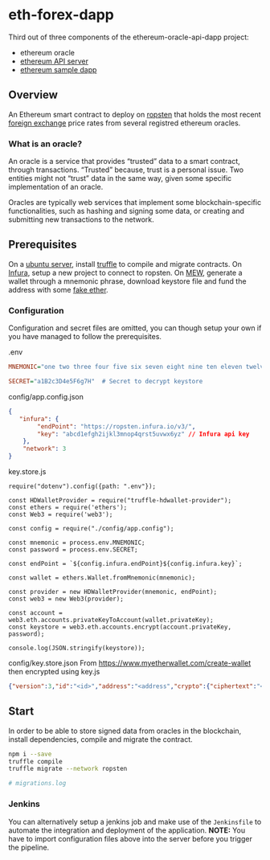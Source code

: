# eth-forex-dapp

Third out of three components of the ethereum-oracle-api-dapp project:
  - ethereum oracle
  - [ethereum API server](https://github.com/Arsalen/eth-api)
  - [ethereum sample dapp](https://github.com/Arsalen/eth-forex-dapp)

## Overview

An Ethereum smart contract to deploy on [ropsten](https://ropsten.etherscan.io/) that holds the most recent [foreign exchange](http://freeforexapi.com/) price rates from several registred ethereum oracles.

### What is an oracle?

An oracle is a service that provides “trusted” data to a smart contract, through transactions. “Trusted” because, trust is a personal issue. Two entities might not “trust” data in the same way, given some specific implementation of an oracle.

Oracles are typically web services that implement some blockchain-specific functionalities, such as hashing and signing some data, or creating and submitting new transactions to the network.

## Prerequisites

On a [ubuntu server](https://releases.ubuntu.com/18.04/), install [truffle](https://www.trufflesuite.com/) to compile and migrate contracts.
On [Infura](https://infura.io/), setup a new project to connect to ropsten.
On [MEW](https://www.myetherwallet.com/), generate a wallet through a mnemonic phrase, download keystore file and fund the address with some [fake ether](https://faucet.ropsten.be/).

### Configuration

Configuration and secret files are omitted, you can though setup your own if you have managed to follow the prerequisites.

.env

```INI
MNEMONIC="one two three four five six seven eight nine ten eleven twelve" # Mnemonic passphrase

SECRET="a1B2c3D4e5F6g7H"  # Secret to decrypt keystore
```

config/app.config.json

```JSON
{
   "infura": {
        "endPoint": "https://ropsten.infura.io/v3/",
        "key": "abcd1efgh2ijkl3mnop4qrst5uvwx6yz" // Infura api key
    },
    "network": 3
}
```

key.store.js

```JS
require("dotenv").config({path: ".env"});

const HDWalletProvider = require("truffle-hdwallet-provider");
const ethers = require('ethers');
const Web3 = require('web3');

const config = require("./config/app.config");

const mnemonic = process.env.MNEMONIC;
const password = process.env.SECRET;

const endPoint = `${config.infura.endPoint}${config.infura.key}`;

const wallet = ethers.Wallet.fromMnemonic(mnemonic);

const provider = new HDWalletProvider(mnemonic, endPoint);
const web3 = new Web3(provider);

const account = web3.eth.accounts.privateKeyToAccount(wallet.privateKey);
const keystore = web3.eth.accounts.encrypt(account.privateKey, password);

console.log(JSON.stringify(keystore));
```

config/key.store.json From https://www.myetherwallet.com/create-wallet then encrypted using key.js

```JSON
{"version":3,"id":"<id>","address":"<address","crypto":{"ciphertext":"<crypto.ciphertext>","cipherparams":{"iv":"<crypto.cipherparams.iv>"},"cipher":"<crypto.cipher>","kdf":"<cryoto.kdf>","kdfparams":{"dklen":"<crypto.kdfparams.dklen>","salt":"<crypto.kdfparams.salt>","n":"<crypto.kdfparams.n>","r":"<crypto.kdfparams.dkler>","p":"<crypto.kdfparams.p>"},"mac":"<crypto.mac>"}}
```


## Start

In order to be able to store signed data from oracles in the blockchain, install dependencies, compile and migrate the contract.

```BASH
npm i --save
truffle compile
truffle migrate --network ropsten

# migrations.log
```

### Jenkins

You can alternatively setup a jenkins job and make use of the ```Jenkinsfile``` to automate the integration and deployment of the application.
**NOTE:** You have to import configuration files above into the server before you trigger the pipeline.